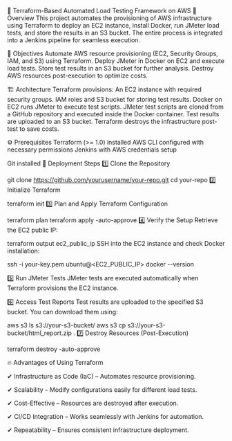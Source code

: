 🚀 Terraform-Based Automated Load Testing Framework on AWS
📌 Overview
This project automates the provisioning of AWS infrastructure using Terraform to deploy an EC2 instance, install Docker, run JMeter load tests, and store the results in an S3 bucket. The entire process is integrated into a Jenkins pipeline for seamless execution.

🎯 Objectives
Automate AWS resource provisioning (EC2, Security Groups, IAM, and S3) using Terraform.
Deploy JMeter in Docker on EC2 and execute load tests.
Store test results in an S3 bucket for further analysis.
Destroy AWS resources post-execution to optimize costs.

🏗️ Architecture
Terraform provisions:
An EC2 instance with required security groups.
IAM roles and S3 bucket for storing test results.
Docker on EC2 runs JMeter to execute test scripts.
JMeter test scripts are cloned from a GitHub repository and executed inside the Docker container.
Test results are uploaded to an S3 bucket.
Terraform destroys the infrastructure post-test to save costs.


⚙️ Prerequisites
Terraform (>= 1.0) installed
AWS CLI configured with necessary permissions
Jenkins with AWS credentials setup


Git installed
🚀 Deployment Steps
1️⃣ Clone the Repository



git clone https://github.com/yourusername/your-repo.git
cd your-repo
2️⃣ Initialize Terraform



terraform init
3️⃣ Plan and Apply Terraform Configuration



terraform plan
terraform apply -auto-approve
4️⃣ Verify the Setup
Retrieve the EC2 public IP:



terraform output ec2_public_ip
SSH into the EC2 instance and check Docker installation:



ssh -i your-key.pem ubuntu@<EC2_PUBLIC_IP>
docker --version


5️⃣ Run JMeter Tests
JMeter tests are executed automatically when Terraform provisions the EC2 instance.





6️⃣ Access Test Reports
Test results are uploaded to the specified S3 bucket. You can download them using:




aws s3 ls s3://your-s3-bucket/
aws s3 cp s3://your-s3-bucket/html_report.zip .
7️⃣ Destroy Resources (Post-Execution)




terraform destroy -auto-approve

🔥 Advantages of Using Terraform

✔ Infrastructure as Code (IaC) – Automates resource provisioning.

✔ Scalability – Modify configurations easily for different load tests.

✔ Cost-Effective – Resources are destroyed after execution.

✔ CI/CD Integration – Works seamlessly with Jenkins for automation.

✔ Repeatability – Ensures consistent infrastructure deployment.

